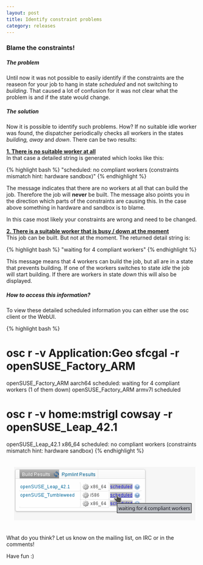 ```yaml
---
layout: post
title: Identify constraint problems
category: releases
---
```


### Blame the constraints!

<h5>The problem</h5>

Until now it was not possible to easily identify if the constraints are the reaseon for your job
to hang in state <i>scheduled</i> and not switching to <i>building</i>. That caused a lot of confusion
for it was not clear what the problem is and if the state would change. 

<h5>The solution</h5>

Now it is possible to identify such problems. How? 
If no suitable idle worker was found, the dispatcher periodically checks all workers in the
states <i>building, away</i> and <i>down</i>. There can be two results:

<b><u>1. There is no suitable worker at all</u></b><br>
In that case a detailed string is generated which looks like this: 

{% highlight bash %}
"scheduled: no compliant workers (constraints mismatch hint: hardware sandbox)"
{% endhighlight %}

The message indicates that there are no workers at all that can build the job. Therefore the job will <b>never</b> be built. The message also points you in the direction which parts of the constraints are causing this. In the case above something in hardware and sandbox is to blame.

In this case most likely your constraints are wrong and need to be changed.

<b><u>2. There is a suitable worker that is busy / down at the moment</u></b><br>
This job can be built. But not at the moment. The returned detail string is: 

{% highlight bash %}
"waiting for 4 compliant workers"
{% endhighlight %}

This message means that 4 workers can build the job, but all are in a state that prevents building. If one of the workers switches to state <i>idle</i> the job will start building. If there are workers in state <i>down</i> this will also be displayed.

<h5>How to access this information?</h5>
To view these detailed scheduled information you can either use the osc client or the WebUI. 

{% highlight bash %}
# osc r -v Application:Geo sfcgal -r openSUSE_Factory_ARM
openSUSE_Factory_ARM aarch64    scheduled: waiting for 4 compliant workers (1 of them down)
openSUSE_Factory_ARM armv7l     scheduled

# osc r -v home:mstrigl cowsay -r openSUSE_Leap_42.1
openSUSE_Leap_42.1   x86_64     scheduled: no compliant workers (constraints mismatch hint: hardware sandbox)
{% endhighlight %}



<img src="/images/posts/detailed_string.png" style="margin:20px;" title="detailed string information">

What do you think? Let us know on the mailing list, on IRC or in the comments!

Have fun :) 
